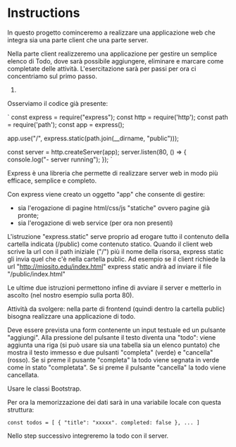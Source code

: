 # Instructions  

In questo progetto cominceremo a realizzare una applicazione web che integra sia una parte client che una parte server.

Nella parte client realizzeremo una applicazione per gestire un semplice elenco di Todo, dove sarà possibile aggiungere, eliminare e marcare come completate delle attività.
L'esercitazione sarà per passi per ora ci concentriamo sul primo passo.

1) 
Osserviamo il codice già presente:

`
const express = require("express");
const http = require('http');
const path = require('path');
const app = express();

app.use("/", express.static(path.join(__dirname, "public")));

const server = http.createServer(app);
server.listen(80, () => {
  console.log("- server running");
});
`

Express è una libreria che permette di realizzare server web in modo più efficace, semplice e completo. 

Con express viene creato un oggetto "app" che consente di gestire:
- sia l'erogazione di pagine html/css/js "statiche" ovvero pagine già pronte;
-  sia l'erogazione di web service (per ora non presenti)

L'istruzione "express.static" serve proprio ad erogare tutto il contenuto della cartella indicata (/public) come contenuto statico. Quando il client web scrive la url con il path iniziale ("/") più il nome della risorsa, express static gli invia quel che c'è nella cartella public.
Ad esempio se il client richiede la url "http://miosito.edu/index.html" express static andrà ad inviare il file "/public/index.html"

Le ultime due istruzioni permettono infine di avviare il server e metterlo in ascolto (nel nostro esempio sulla porta 80).

Attività da svolgere: nella parte di frontend (quindi dentro la cartella public) bisogna realizzare una applicazione di todo. 

Deve essere prevista una form contenente un input testuale ed un pulsante "aggiungi".
Alla pressione del pulsante il testo diventa una "todo": viene aggiunta una riga (si può usare sia una tabella sia un elenco puntato) che mostra il testo immesso e due pulsanti "completa" (verde) e "cancella" (rosso).
Se si preme il pusante "completa" la todo viene segnata in verde come in stato "completata".
Se si preme il pulsante "cancella" la todo viene cancellata.

Usare le classi Bootstrap.

Per ora la memorizzazione dei dati sarà in una variabile locale con questa struttura:

`
const todos = [
  { "title": "xxxxx".
    completed: false
  },
  ...
]
`

Nello step successivo integreremo la todo con il server.

  